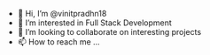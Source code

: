 - 👋 Hi, I’m @vinitpradhn18
- 👀 I’m interested in Full Stack Development
- 💞️ I’m looking to collaborate on interesting projects
- 📫 How to reach me ...

<!---
vinitpradhn18/vinitpradhn18 is a ✨ special ✨ repository because its `README.md` (this file) appears on your GitHub profile.
You can click the Preview link to take a look at your changes.
--->
